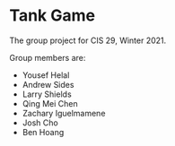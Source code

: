 # Tank Game

The group project for CIS 29, Winter 2021.

Group members are:
  * Yousef Helal
  * Andrew Sides
  * Larry Shields
  * Qing Mei Chen
  * Zachary Iguelmamene
  * Josh Cho
  * Ben Hoang
